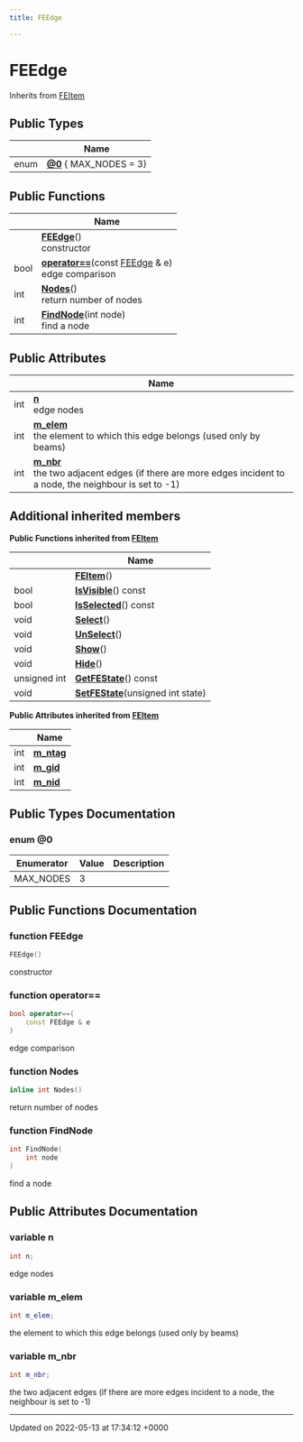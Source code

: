 ```yaml
---
title: FEEdge

---
```


# FEEdge





Inherits from [FEItem](../Classes/classFEItem.md)

## Public Types

|                | Name           |
| -------------- | -------------- |
| enum| **[@0](../Classes/classFEEdge.md#enum-@0)** { MAX_NODES = 3} |

## Public Functions

|                | Name           |
| -------------- | -------------- |
| | **[FEEdge](../Classes/classFEEdge.md#function-feedge)**()<br>constructor  |
| bool | **[operator==](../Classes/classFEEdge.md#function-operator==)**(const [FEEdge](../Classes/classFEEdge.md) & e)<br>edge comparison  |
| int | **[Nodes](../Classes/classFEEdge.md#function-nodes)**()<br>return number of nodes  |
| int | **[FindNode](../Classes/classFEEdge.md#function-findnode)**(int node)<br>find a node  |

## Public Attributes

|                | Name           |
| -------------- | -------------- |
| int | **[n](../Classes/classFEEdge.md#variable-n)** <br>edge nodes  |
| int | **[m_elem](../Classes/classFEEdge.md#variable-m-elem)** <br>the element to which this edge belongs (used only by beams)  |
| int | **[m_nbr](../Classes/classFEEdge.md#variable-m-nbr)** <br>the two adjacent edges (if there are more edges incident to a node, the neighbour is set to -1)  |

## Additional inherited members

**Public Functions inherited from [FEItem](../Classes/classFEItem.md)**

|                | Name           |
| -------------- | -------------- |
| | **[FEItem](../Classes/classFEItem.md#function-feitem)**() |
| bool | **[IsVisible](../Classes/classFEItem.md#function-isvisible)**() const |
| bool | **[IsSelected](../Classes/classFEItem.md#function-isselected)**() const |
| void | **[Select](../Classes/classFEItem.md#function-select)**() |
| void | **[UnSelect](../Classes/classFEItem.md#function-unselect)**() |
| void | **[Show](../Classes/classFEItem.md#function-show)**() |
| void | **[Hide](../Classes/classFEItem.md#function-hide)**() |
| unsigned int | **[GetFEState](../Classes/classFEItem.md#function-getfestate)**() const |
| void | **[SetFEState](../Classes/classFEItem.md#function-setfestate)**(unsigned int state) |

**Public Attributes inherited from [FEItem](../Classes/classFEItem.md)**

|                | Name           |
| -------------- | -------------- |
| int | **[m_ntag](../Classes/classFEItem.md#variable-m-ntag)**  |
| int | **[m_gid](../Classes/classFEItem.md#variable-m-gid)**  |
| int | **[m_nid](../Classes/classFEItem.md#variable-m-nid)**  |


## Public Types Documentation

### enum @0

| Enumerator | Value | Description |
| ---------- | ----- | ----------- |
| MAX_NODES | 3|   |




## Public Functions Documentation

### function FEEdge

```cpp
FEEdge()
```

constructor 

### function operator==

```cpp
bool operator==(
    const FEEdge & e
)
```

edge comparison 

### function Nodes

```cpp
inline int Nodes()
```

return number of nodes 

### function FindNode

```cpp
int FindNode(
    int node
)
```

find a node 

## Public Attributes Documentation

### variable n

```cpp
int n;
```

edge nodes 

### variable m_elem

```cpp
int m_elem;
```

the element to which this edge belongs (used only by beams) 

### variable m_nbr

```cpp
int m_nbr;
```

the two adjacent edges (if there are more edges incident to a node, the neighbour is set to -1) 

-------------------------------

Updated on 2022-05-13 at 17:34:12 +0000